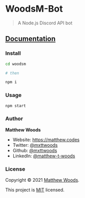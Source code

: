 # WoodsM-Bot

> A Node.js Discord API bot

## [Documentation](https://bot.woods.engineering/)

### Install

```sh
cd woodsm

# then

npm i
```

### Usage

```sh
npm start
```

### Author

**Matthew Woods**

- Website: <https://matthew.codes>
- Twitter: [@mxttwoods](https://twitter.com/mxttwoods)
- Github: [@mxttwoods](https://github.com/mxttwoods)
- LinkedIn: [@matthew-t-woods](https://linkedin.com/in/matthew-t-woods)

### License

Copyright © 2021 [Matthew Woods](https://github.com/mxttwoods).

This project is [MIT](LICENSE) licensed.
